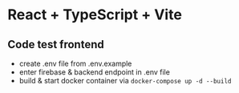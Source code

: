 # React + TypeScript + Vite

## Code test frontend

- create .env file from .env.example
- enter firebase & backend endpoint in .env file
- build & start docker container via `docker-compose up -d --build`
